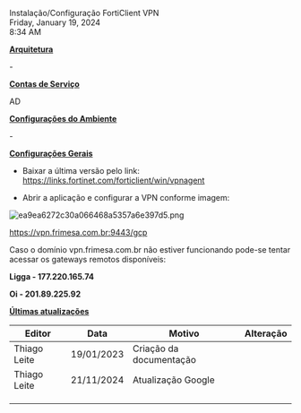Instalação/Configuração FortiClient VPN  
Friday, January 19, 2024  
8:34 AM

**<u>Arquitetura</u>**

\-

**<u>Contas de Serviço</u>**

AD

**<u>Configurações do Ambiente</u>**

\-

**<u>Configurações Gerais</u>**

- Baixar a última versão pelo link: https://links.fortinet.com/forticlient/win/vpnagent
    
- Abrir a aplicação e configurar a VPN conforme imagem:
    

![ea9ea6272c30a066468a5357a6e397d5.png](../../../_resources/ea9ea6272c30a066468a5357a6e397d5.png)

https://vpn.frimesa.com.br:9443/gcp

Caso o domínio vpn.frimesa.com.br não estiver funcionando pode-se tentar acessar os gateways remotos disponíveis:

**Ligga - 177.220.165.74**

**Oi - 201.89.225.92**

**<u>Últimas atualizações</u>**

| Editor | Data | Motivo | Alteração |
| --- | --- | --- | --- |
| Thiago Leite | 19/01/2023 | Criação da documentação |     |
| Thiago Leite | 21/11/2024 | Atualização Google |     |
|     |     |     |     |
|     |     |     |     |
|     |     |     |     |